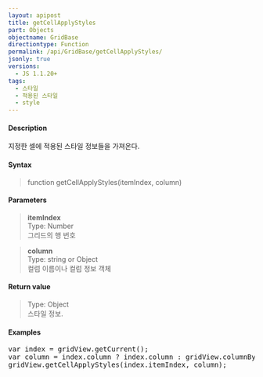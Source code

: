 ```yaml
---
layout: apipost
title: getCellApplyStyles
part: Objects
objectname: GridBase
directiontype: Function
permalink: /api/GridBase/getCellApplyStyles/
jsonly: true
versions:
  - JS 1.1.20+
tags: 
  - 스타일
  - 적용된 스타일
  - style
---
```



#### Description

지정한 셀에 적용된 스타일 정보들을 가져온다.     

#### Syntax

> function getCellApplyStyles(itemIndex, column)

#### Parameters

> **itemIndex**  
> Type: Number  
> 그리드의 행 번호 

> **column**  
> Type: string or Object  
> 컬럼 이름이나 컬럼 정보 객체  

#### Return value

> Type: Object  
> 스타일 정보.      

#### Examples 

<pre class="prettyprint">
var index = gridView.getCurrent();
var column = index.column ? index.column : gridView.columnByField(index.fieldName);
gridView.getCellApplyStyles(index.itemIndex, column);
</pre>

